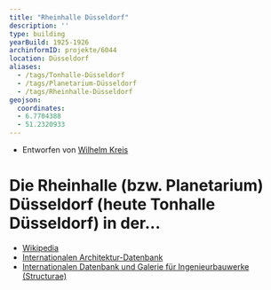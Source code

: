 ```yaml
---
title: "Rheinhalle Düsseldorf"
description: ''
type: building
yearBuild: 1925-1926
archinformID: projekte/6044
location: Düsseldorf
aliases:
  - /tags/Tonhalle-Düsseldorf
  - /tags/Planetarium-Düsseldorf
  - /tags/Rheinhalle-Düsseldorf
geojson:
  coordinates:
  - 6.7704388
  - 51.2320933
---
```


* Entworfen von [Wilhelm Kreis](/tags/Wilhelm-Kreis)

# Die Rheinhalle (bzw. Planetarium) Düsseldorf (heute Tonhalle Düsseldorf) in der...
* [Wikipedia](https://de.wikipedia.org/wiki/Tonhalle_D%C3%BCsseldorf)
* [Internationalen Architektur-Datenbank](https://deu.archinform.net/projekte/6044.htm)
* [Internationalen Datenbank und Galerie für Ingenieurbauwerke (Structurae)](https://structurae.net/de/bauwerke/tonhalle)
